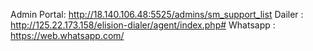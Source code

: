 Admin Portal: http://18.140.106.48:5525/admins/sm_support_list
Dailer : http://125.22.173.158/elision-dialer/agent/index.php#
Whatsapp : https://web.whatsapp.com/ 
